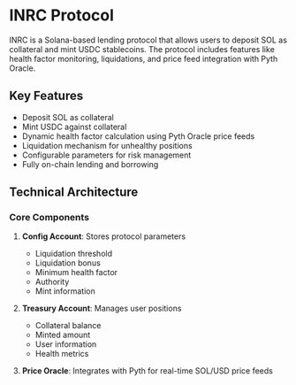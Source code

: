 # INRC Protocol

INRC is a Solana-based lending protocol that allows users to deposit SOL as collateral and mint USDC stablecoins. The protocol includes features like health factor monitoring, liquidations, and price feed integration with Pyth Oracle.

## Key Features

- Deposit SOL as collateral
- Mint USDC against collateral
- Dynamic health factor calculation using Pyth Oracle price feeds
- Liquidation mechanism for unhealthy positions
- Configurable parameters for risk management
- Fully on-chain lending and borrowing

## Technical Architecture

### Core Components

1. **Config Account**: Stores protocol parameters

   - Liquidation threshold
   - Liquidation bonus
   - Minimum health factor
   - Authority
   - Mint information

2. **Treasury Account**: Manages user positions

   - Collateral balance
   - Minted amount
   - User information
   - Health metrics

3. **Price Oracle**: Integrates with Pyth for real-time SOL/USD price feeds
